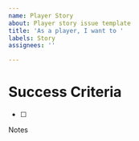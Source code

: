 ```yaml
---
name: Player Story
about: Player story issue template
title: 'As a player, I want to '
labels: Story
assignees: ''

---
```


# Success Criteria

- [ ] 

Notes
